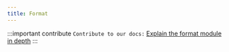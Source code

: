 ```yaml
---
title: Format
---
```

:::important contribute
`Contribute to our docs:` [Explain the format module in depth](https://github.com/yewstack/docs/issues/24)
:::
